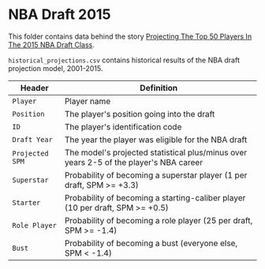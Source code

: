 # NBA Draft 2015

This folder contains data behind the story [Projecting The Top 50 Players In The 2015 NBA Draft Class](http://fivethirtyeight.com/features/projecting-the-top-50-players-in-the-2015-nba-draft-class/).

`historical_projections.csv` contains historical results of the NBA draft projection model, 2001-2015.

Header | Definition
---|---------
`Player` | Player name
`Position` | The player's position going into the draft
`ID` | The player's identification code
`Draft Year` | The year the player was eligible for the NBA draft
`Projected SPM` | The model's projected statistical plus/minus over years 2-5 of the player's NBA career
`Superstar` | Probability of becoming a superstar player (1 per draft, SPM >= +3.3)
`Starter` | Probability of becoming a starting-caliber player (10 per draft, SPM >= +0.5)
`Role Player` | Probability of becoming a role player (25 per draft, SPM >= -1.4)
`Bust` | Probability of becoming a bust (everyone else, SPM < -1.4)
